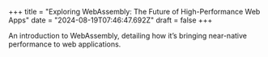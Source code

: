+++
title = "Exploring WebAssembly: The Future of High-Performance Web Apps"
date = "2024-08-19T07:46:47.692Z"
draft = false
+++

  An introduction to WebAssembly, detailing how it’s bringing near-native performance to web applications.
        